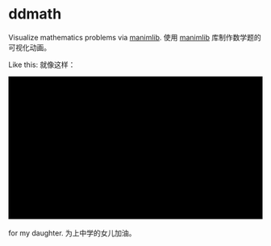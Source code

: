 # ddmath

Visualize mathematics problems via [manimlib](https://github.com/3b1b/manim).
使用  [manimlib](https://github.com/3b1b/manim) 库制作数学题的可视化动画。

Like this:
就像这样：

![docker diagram](./RotateRect.gif)

for my daughter.
为上中学的女儿加油。
